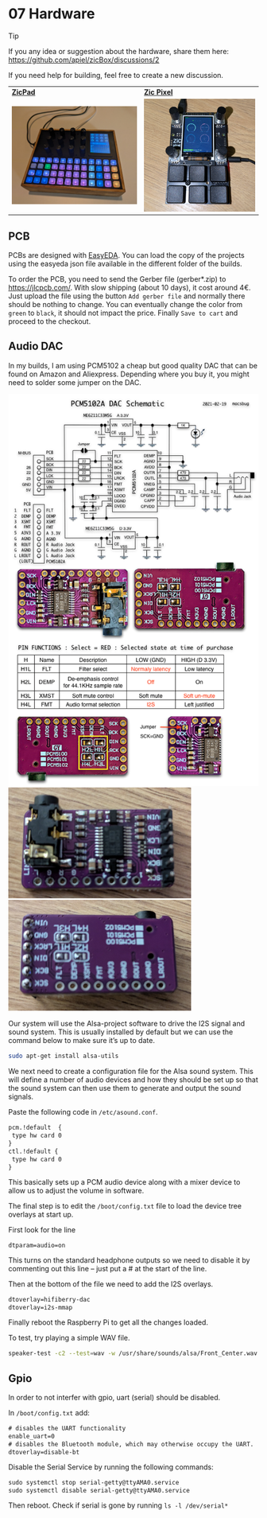 # 07 Hardware

> [!TIP]
> If you any idea or suggestion about the hardware, share them here: https://github.com/apiel/zicBox/discussions/2
>
> If you need help for building, feel free to create a new discussion.

<table>
    <tr>
        <td><a href="https://github.com/apiel/zicBox/wiki/07-Hardware#zicpad"><b>ZicPad</b></a></td>
        <td><a href="https://github.com/apiel/zicBox/wiki/07-Hardware#zicpixel"><b>Zic Pixel</b></a></td>
    </tr>
    <tr>
        <td><a href="https://github.com/apiel/zicBox/wiki/07-Hardware#zicpad"><img src="https://raw.githubusercontent.com/apiel/zicBox/main/hardware/ZicPad/zicpad.png" /></a></td>
        <td><img src="https://raw.githubusercontent.com/apiel/zicBox/main/hardware/ZicPixel/pixel.png" width='480' /></td>
    </tr>
</table>

## PCB

PCBs are designed with [EasyEDA](https://easyeda.com/). You can load the copy of the projects using the easyeda json file available in the different folder of the builds.

To order the PCB, you need to send the Gerber file (gerber*.zip) to https://jlcpcb.com/. With slow shipping (about 10 days), it cost around 4€. Just upload the file using the button `Add gerber file` and normally there should be nothing to change. You can eventually change the color from `green` to `black`, it should not impact the price. Finally `Save to cart` and proceed to the checkout.

## Audio DAC

In my builds, I am using PCM5102 a cheap but good quality DAC that can be found on Amazon and Aliexpress. Depending where you buy it, you might need to solder some jumper on the DAC.

<img src="https://raw.githubusercontent.com/apiel/zicBox/main/hardware/pcm5102_00.png" />
<img src="https://raw.githubusercontent.com/apiel/zicBox/main/hardware/pcm5102_01.png" />
<img src="https://raw.githubusercontent.com/apiel/zicBox/main/hardware/pcm5102_02.png" />


Our system will use the Alsa-project software to drive the I2S signal and sound system. This is usually installed by default but we can use the command below to make sure it’s up to date.
```sh
sudo apt-get install alsa-utils
```

We next need to create a configuration file for the Alsa sound system. This will define a number of audio devices and how they should be set up so that the sound system can then use them to generate and output the sound signals.

Paste the following code in `/etc/asound.conf`.

```
pcm.!default  {
 type hw card 0
}
ctl.!default {
 type hw card 0
}
```

This basically sets up a PCM audio device along with a mixer device to allow us to adjust the volume in software.

The final step is to edit the `/boot/config.txt` file to load the device tree overlays at start up.

First look for the line
```
dtparam=audio=on
```
This turns on the standard headphone outputs so we need to disable it by commenting out this line – just put a # at the start of the line.

Then at the bottom of the file we need to add the I2S overlays.

```
dtoverlay=hifiberry-dac
dtoverlay=i2s-mmap
```

Finally reboot the Raspberry Pi to get all the changes loaded.

To test, try playing a simple WAV file.

```sh
speaker-test -c2 --test=wav -w /usr/share/sounds/alsa/Front_Center.wav
```

## Gpio

In order to not interfer with gpio, uart (serial) should be disabled.

In `/boot/config.txt` add:
```
# disables the UART functionality
enable_uart=0
# disables the Bluetooth module, which may otherwise occupy the UART.
dtoverlay=disable-bt
```

Disable the Serial Service by running the following commands:
```
sudo systemctl stop serial-getty@ttyAMA0.service
sudo systemctl disable serial-getty@ttyAMA0.service
```

Then reboot. Check if serial is gone by running `ls -l /dev/serial*`
